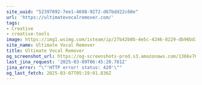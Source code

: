 ```yaml
---
site_uuid: "52397892-7ee1-4698-9272-d67bdd22c60e"
url: 'https://ultimatevocalremover.com/'
tags:
- Creative
- creative-tools
image: https://img1.wsimg.com/isteam/ip/27b42b0b-4e5c-4246-8229-db96bd3bf24e/UVR_v5.6.png
site_name: Ultimate Vocal Remover
title: Ultimate Vocal Remover
og_screenshot_url: https://og-screenshots-prod.s3.amazonaws.com/1366x768/80/false/3ae39f7831043a8dc43f85c87c0e4e34cc1a3148f6122ac3718291b1c7be6ac1.jpeg
last_jina_request: '2025-03-09T06:45:20.781Z'
jina_error: "\"'HTTP error! status: 429'\""
og_last_fetch: 2025-03-07T05:19:01.836Z
---
```


